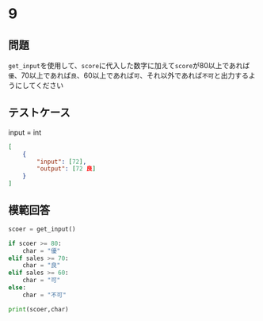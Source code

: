 # 9

## 問題

`get_input`を使用して、`score`に代入した数字に加えて`score`が80以上であれば`優`、70以上であれば`良`、60以上であれば`可`、それ以外であれば`不可`と出力するようにしてください

## テストケース
input = int
```json
[
	{
		"input": [72],
		"output": [72 良]
  	}
]
```

## 模範回答
```python
scoer = get_input()

if scoer >= 80:
	char = "優"
elif sales >= 70:
	char = "良"
elif sales >= 60:
	char = "可"
else:
	char = "不可"

print(scoer,char)    
```